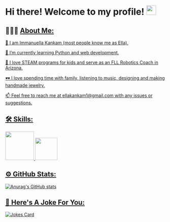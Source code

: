 <h1> Hi there! Welcome to my profile! <img src="https://raw.githubusercontent.com/MartinHeinz/MartinHeinz/master/wave.gif" height=30px></h1>

<h2>  👷🏽‍♀️  <u> About Me:<u/> </h2> 
 
 🙂 I am Immanuella Kankam (most people know me as Ella). 
 
🌱 I’m currently learning Python and web development.
 
 🦾 I love STEAM programs for kids and serve as an FLL Robotics Coach in Arizona.
 
 🕶 I love spending time with family, listening to music, designing and making handmade jewelry.

 📫 Feel free to reach me at ellakankam1@gmail.com with any issues or suggestions.
 
 
 
 <h2> 🛠️ Skills: </h2>

<img src = "https://img.shields.io/badge/Code-Python-blue" width= "90px">    <img src = "https://img.shields.io/badge/Build-Git-blue" width= "70px">

 
 <h2>⚙️ GitHub Stats: </h2>
 
![Anurag's GitHub stats](https://github-readme-stats.vercel.app/api?username=ikankam&show_icons=true&theme=react)
 
 
  <h2>🤣 Here's A Joke For You:</h2>
 
 <img src="https://readme-jokes.vercel.app/api" alt="Jokes Card" theme="prussian"/>
 
 
 


